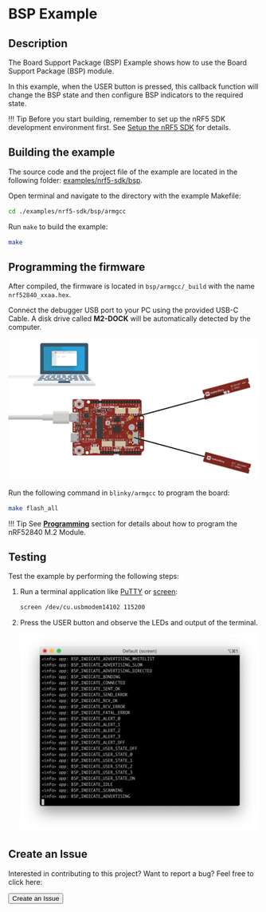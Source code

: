 # BSP Example

## Description

The Board Support Package (BSP) Example shows how to use the Board Support Package (BSP) module. 

In this example, when the USER button is pressed, this callback function will change the BSP state and then configure BSP indicators to the required state.

!!! Tip
	Before you start building, remember to set up the nRF5 SDK development environment first. See [Setup the nRF5 SDK](../setup.md) for details.

## Building the example

The source code and the project file of the example are located in the following folder: [examples/nrf5-sdk/bsp](https://github.com/makerdiary/nrf52840-m2-devkit/tree/master/examples/nrf5-sdk/bsp).

Open terminal and navigate to the directory with the example Makefile:

``` sh
cd ./examples/nrf5-sdk/bsp/armgcc
```

Run `make` to build the example:

``` sh
make
```

## Programming the firmware

After compiled, the firmware is located in `bsp/armgcc/_build` with the name `nrf52840_xxaa.hex`.

Connect the debugger USB port to your PC using the provided USB-C Cable. A disk drive called **M2-DOCK** will be automatically detected by the computer.

![](../assets/images/programming-firmware.png)


Run the following command in `blinky/armgcc` to program the board:

``` sh
make flash_all
```

!!! Tip
	See **[Programming](../../programming.md)** section for details about how to program the nRF52840 M.2 Module.

## Testing

Test the example by performing the following steps:

1. Run a terminal application like [PuTTY](https://www.chiark.greenend.org.uk/~sgtatham/putty/) or [screen](https://www.gnu.org/software/screen/manual/screen.html):

	``` sh
	screen /dev/cu.usbmodem14102 115200
	```

2. Press the USER button and observe the LEDs and output of the terminal.

	![](assets/images/bsp-logging.png)


## Create an Issue

Interested in contributing to this project? Want to report a bug? Feel free to click here:

<a href="https://github.com/makerdiary/nrf52840-m2-devkit/issues/new?title=nRF5%20SDK-BSP:%20%3Ctitle%3E"><button data-md-color-primary="red-bud"><i class="fa fa-github"></i> Create an Issue</button></a>
